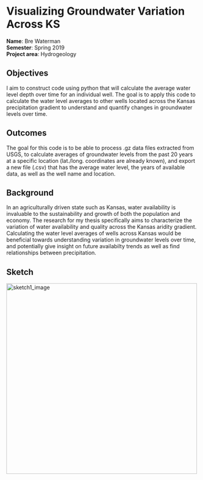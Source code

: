 # Visualizing Groundwater Variation Across KS

**Name**: Bre Waterman <br/>
**Semester**: Spring 2019 <br/>
**Project area**: Hydrogeology

## Objectives
I aim to construct code using python that will calculate the average water level depth over time for an individual well.  The goal is to apply this code to calculate the water level averages to other wells located across the Kansas precipitation gradient to understand and quantify changes in groundwater levels over time.

## Outcomes
The goal for this code is to be able to process .gz data files extracted from USGS, to calculate averages of groundwater levels from the past 20 years at a specific location (lat./long. coordinates are already known), and export a new file (.csv) that has the average water level, the years of available data, as well as the well name and location.

## Background
In an agriculturally driven state such as Kansas, water availability is invaluable to the sustainability and growth of both the population and economy. The research for my thesis specifically aims to characterize the variation of water availability and quality across the Kansas aridity gradient. Calculating the water level averages of wells across Kansas would be beneficial towards understanding variation in groundwater levels over time, and potentially give insight on future availabilty trends as well as find relationships between precipitation.


## Sketch


<img src="sketch1.png" alt="sketch1_image" width="500"/>

